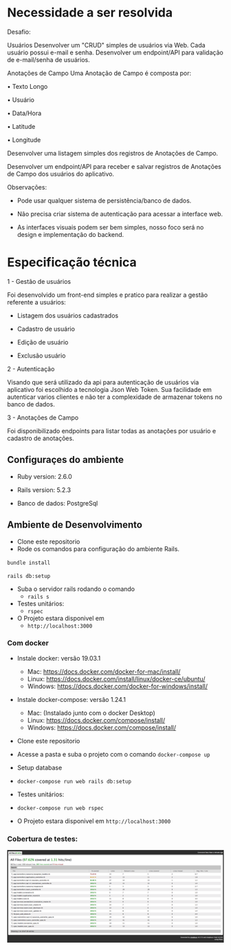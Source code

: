 
# Necessidade a ser resolvida
Desafio:

Usuários Desenvolver um "CRUD" simples de usuários via Web. Cada usuário possui e-mail e senha. Desenvolver um endpoint/API para validação de e-mail/senha de usuários.

Anotações de Campo Uma Anotação de Campo é composta por:

• Texto Longo

• Usuário

• Data/Hora

• Latitude

• Longitude

Desenvolver uma listagem simples dos registros de Anotações de Campo.

Desenvolver um endpoint/API para receber e salvar registros de Anotações de Campo dos usuários do aplicativo.

Observações:

- Pode usar qualquer sistema de persistência/banco de dados.

- Não precisa criar sistema de autenticação para acessar a interface web.

- As interfaces visuais podem ser bem simples, nosso foco será no design e implementação do backend.

# Especificação técnica

1 - Gestão de usuários

Foi desenvolvido um front-end simples e pratico para realizar a gestão referente a usuários:

* Listagem dos usuários cadastrados

* Cadastro de usuário

* Edição de usuário

* Exclusão usuário

2 - Autenticação

Visando que será utilizado da api para autenticação de usuários via aplicativo foi escolhido a tecnologia Json Web Token.
Sua facilidade em autenticar varios clientes e não ter a complexidade de armazenar tokens no banco de dados.

3 - Anotações de Campo

Foi disponibilizado endpoints para listar todas as anotações por usuário e cadastro de anotações.

## Configuraçes do ambiente

* Ruby version: 2.6.0

* Rails version: 5.2.3

* Banco de dados: PostgreSql

## Ambiente de Desenvolvimento
* Clone este repositorio
* Rode os comandos para configuração do ambiente Rails.

 `bundle install`

`rails db:setup`

* Suba o servidor rails rodando o comando  
  - `rails s`
* Testes unitários: 
  - `rspec`
* O Projeto estara disponivel em 
  - `http://localhost:3000`


### Com docker
* Instale docker: versão 19.03.1
     - Mac: 
        https://docs.docker.com/docker-for-mac/install/
     - Linux:
        https://docs.docker.com/install/linux/docker-ce/ubuntu/
     - Windows:
        https://docs.docker.com/docker-for-windows/install/

* Instale docker-compose: versão 1.24.1
    - Mac: 
        (Instalado junto com o docker Desktop)
     - Linux:
        https://docs.docker.com/compose/install/
     - Windows:
        https://docs.docker.com/compose/install/

* Clone este repositorio
* Acesse a pasta e suba o projeto com o comando `docker-compose up`
* Setup database 
 - `docker-compose run web rails db:setup`
* Testes unitários:
 - `docker-compose run web rspec`
* O Projeto estara disponivel em `http://localhost:3000`

### Cobertura de testes:
![image](images/coverage.png)




